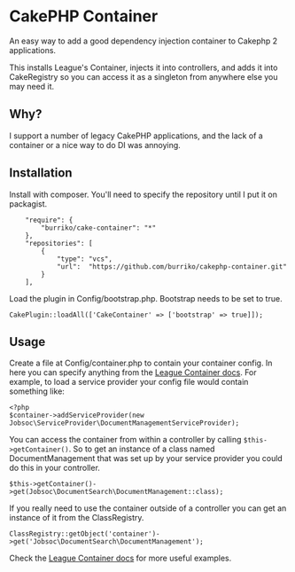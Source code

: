 # CakePHP Container

An easy way to add a good dependency injection container to Cakephp 2 applications.

This installs League's Container, injects it into controllers, and adds it into CakeRegistry so you can access it as a singleton from anywhere else you may need it.

## Why?

I support a number of legacy CakePHP applications, and the lack of a container or a nice way to do DI was annoying.

## Installation

Install with composer. You'll need to specify the repository until I put it on packagist.
```
    "require": {
        "burriko/cake-container": "*"
    },
    "repositories": [
        {
            "type": "vcs",
            "url":  "https://github.com/burriko/cakephp-container.git"
        }
    ],
```

Load the plugin in Config/bootstrap.php. Bootstrap needs to be set to true.
```
CakePlugin::loadAll(['CakeContainer' => ['bootstrap' => true]]);
```

## Usage

Create a file at Config/container.php to contain your container config. In here you can specify anything from the [League Container docs](http://container.thephpleague.com). For example, to load a service provider your config file would contain something like:
```
<?php
$container->addServiceProvider(new Jobsoc\ServiceProvider\DocumentManagementServiceProvider);
```

You can access the container from within a controller by calling `$this->getContainer()`. So to get an instance of a class named DocumentManagement that was set up by your service provider you could do this in your controller.
```
$this->getContainer()->get(Jobsoc\DocumentSearch\DocumentManagement::class);
```

If you really need to use the container outside of a controller you can get an instance of it from the ClassRegistry.
```
ClassRegistry::getObject('container')->get('Jobsoc\DocumentSearch\DocumentManagement');
```

Check the [League Container docs](http://container.thephpleague.com) for more useful examples.

